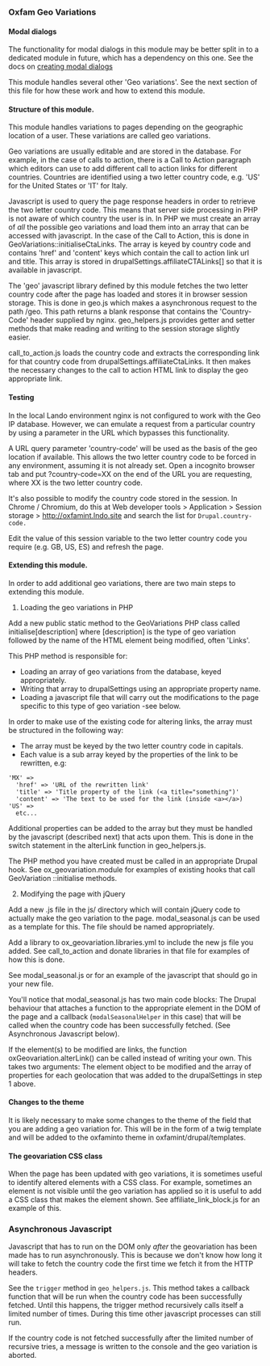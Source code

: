 ### Oxfam Geo Variations

#### Modal dialogs

The functionality for modal dialogs in this module may be better split in to a
dedicated module in future, which has a dependency on this one. See the docs on
[creating modal dialogs](/docs/developer-notes/modal-dialogs.md)

This module handles several other 'Geo variations'. See the next section of this
file for how these work and how to extend this module.

#### Structure of this module.

This module handles variations to pages depending on the geographic location of
a user. These variations are called geo variations.

Geo variations are usually editable and are stored in the database. For example,
in the case of calls to action, there is a Call to Action paragraph which
editors can use to add different call to action links for different countries.
Countries are identified using a two letter country code, e.g. 'US' for the
United States or 'IT' for Italy.

Javascript is used to query the page response headers in order to retrieve the
two letter country code. This means that server side processing in PHP is not
aware of which country the user is in. In PHP we must create an array of _all_
the possible geo variations and load them into an array that can be accessed
with javascript. In the case of the Call to Action, this is done in
GeoVariations::initialiseCtaLinks. The array is keyed by country code and
contains 'href' and 'content' keys which contain the call to action link url and
title. This array is stored in drupalSettings.affiliateCTALinks[] so that it is
available in javascript.

The 'geo' javascript library defined by this module fetches the two letter
country code after the page has loaded and stores it in browser session storage.
This is done in geo.js which makes a asynchronous request to the path /geo. This
path returns a blank response that contains the 'Country-Code' header supplied
by nginx. geo_helpers.js provides getter and setter methods that make reading
and writing to the session storage slightly easier.

call_to_action.js loads the country code and extracts the corresponding link for
that country code from drupalSettings.affiliateCtaLinks. It then makes the
necessary changes to the call to action HTML link to display the geo appropriate
link.

#### Testing

In the local Lando environment nginx is not configured to work with the Geo IP
database. However, we can emulate a request from a particular country by using a
parameter in the URL which bypasses this functionality.

A URL query parameter 'country-code' will be used as the basis of the geo
location if available. This allows the two letter country code to be forced in
any environment, assuming it is not already set. Open a incognito browser tab
and put ?country-code=XX on the end of the URL you are requesting, where XX is
the two letter country code.

It's also possible to modify the country code stored in the session. In Chrome
/ Chromium, do this at Web developer tools > Application > Session storage >
http://oxfamint.lndo.site and search the list for `Drupal.country-code.`

Edit the value of this session variable to the two letter country code you
require (e.g. GB, US, ES) and refresh the page.

#### Extending this module.

In order to add additional geo variations, there are two main steps to extending
this module.

1. Loading the geo variations in PHP

Add a new public static method to the GeoVariations PHP class called
initialise[description] where [description] is the type of geo variation
followed by the name of the HTML element being modified, often 'Links'.

This PHP method is responsible for:
- Loading an array of geo variations from the database, keyed appropriately.
- Writing that array to drupalSettings using an appropriate property name.
- Loading a javascript file that will carry out the modifications to the page
specific to this type of geo variation -see below.

In order to make use of the existing code for altering links, the array must be
structured in the following way:

- The array must be keyed by the two letter country code in capitals.
- Each value is a sub array keyed by the properties of the link to be rewritten,
e.g:

```
'MX' =>
  'href' => 'URL of the rewritten link'
  'title' => 'Title property of the link (<a title="something")'
  'content' => 'The text to be used for the link (inside <a></a>)
'US' =>
  etc...
```

Additional properties can be added to the array but they must be handled by the
javascript (described next) that acts upon them.  This is done in the switch
statement in the alterLink function in geo_helpers.js.

The PHP method you have created must be called in an appropriate Drupal hook.
See ox_geovariation.module for examples of existing hooks that call GeoVariation
::initialise methods.

2. Modifying the page with jQuery

Add a new .js file in the js/ directory which will contain jQuery code to
actually make the geo variation to the page. modal_seasonal.js can be used as a
template for this. The file should be named appropriately.

Add a library to ox_geovariation.libraries.yml to include the new js file you
added. See call_to_action and donate libraries in that file for examples of how
this is done.

See modal_seasonal.js or for an example of the javascript that should
go in your new file.

You'll notice that modal_seasonal.js has two main code blocks: The Drupal
behaviour that attaches a function to the appropriate element in the DOM of the
page and a callback (`modalSeasonalHelper` in this case) that will be called
when the country code has been successfully fetched. (See Asynchronous
Javascript below).

If the element(s) to be modified are links, the function
oxGeovariation.alterLink() can be called instead of writing your own. This takes
two arguments: The element object to be modified and the array of properties for
each geolocation that was added to the drupalSettings in step 1 above.

#### Changes to the theme

It is likely necessary to make some changes to the theme of the field that you
are adding a geo variation for. This will be in the form of a twig template and
will be added to the oxfaminto theme in oxfamint/drupal/templates.

#### The geovariation CSS class

When the page has been updated with geo variations, it is sometimes useful to
identify altered elements with a CSS class. For example, sometimes an element
is not visible until the geo variation has applied so it is useful to add a CSS
class that makes the element shown. See affiliate_link_block.js for an example
of this.

### Asynchronous Javascript

Javascript that has to run on the DOM only _after_ the geovariation has been
made has to run asynchronously. This is because we don't know how long it will
take to fetch the country code the first time we fetch it from the HTTP headers.

See the `trigger` method in `geo_helpers.js`. This method takes a callback
function that will be run when the country code has been successfully fetched.
Until this happens, the trigger method recursively calls itself a limited number
of times. During this time other javascript processes can still run.

If the country code is not fetched successfully after the limited number of
recursive tries, a message is written to the console and the geo variation is
aborted.
